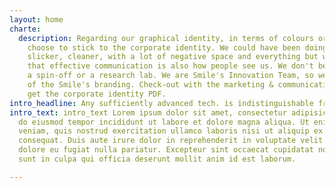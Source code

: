 ```yaml
---
layout: home
charte:
  description: Regarding our graphical identity, in terms of colours or fonts, we
    choose to stick to the corporate identity. We could have been doing something
    slicker, cleaner, with a lot of negative space and everything but we acknowledge
    that effective communication is also how people see us. We don't believe to be
    a spin-off or a research lab. We are Smile's Innovation Team, so we share 100%
    of the Smile's branding. Check-out with the marketing & communication team to
    get the corporate identity PDF.
intro_headline: Any sufficiently advanced tech. is indistinguishable from magic.
intro_text: intro_text Lorem ipsum dolor sit amet, consectetur adipisicing elit, sed
  do eiusmod tempor incididunt ut labore et dolore magna aliqua. Ut enim ad minim
  veniam, quis nostrud exercitation ullamco laboris nisi ut aliquip ex ea commodo
  consequat. Duis aute irure dolor in reprehenderit in voluptate velit esse cillum
  dolore eu fugiat nulla pariatur. Excepteur sint occaecat cupidatat non proident,
  sunt in culpa qui officia deserunt mollit anim id est laborum.

---
```

